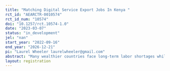 ```yaml
---
title: "Matching Digital Service Export Jobs In Kenya "
rct_id: "AEARCTR-0010574"
rct_id_num: "10574"
doi: "10.1257/rct.10574-1.0"
date: "2023-03-07"
status: "in_development"
jel: "nan"
start_year: "2022-09-16"
end_year: "2026-12-21"
pi: "Laurel Wheeler laurelwheeler@gmail.com"
abstract: "Many wealthier countries face long-term labor shortages while many poorer countries face high levels of unemployment. But migration between countries is politically difficult. Digital service export jobs, in which workers in poorer countries work remotely for firms in wealthier countries, offer a  possible route to higher employment in higher-quality jobs.  Our study relies on random assignment to causally identify the value of digital service export jobs to workers. We also study how firms can improve hiring for these jobs.  "
layout: registration
---
```


